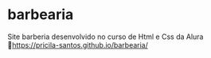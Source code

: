 # barbearia
 Site barberia desenvolvido no curso de Html e Css da Alura <br>
 🔗https://pricila-santos.github.io/barbearia/
 
